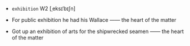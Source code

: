 - `exhibition` W2 [ˌeksɪˈbɪʃn]



-  For public exhibition he had his Wallace —— the heart of the matter

-  Got up an exhibition of arts for the shipwrecked seamen —— the heart of the matter
